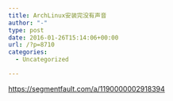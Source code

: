 ```yaml
---
title: ArchLinux安装完没有声音
author: "-"
type: post
date: 2016-01-26T15:14:06+00:00
url: /?p=8710
categories:
  - Uncategorized

---
```

https://segmentfault.com/a/1190000002918394